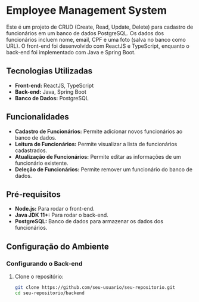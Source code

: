 # Employee Management System

Este é um projeto de CRUD (Create, Read, Update, Delete) para cadastro de funcionários em um banco de dados PostgreSQL. Os dados dos funcionários incluem nome, email, CPF e uma foto (salva no banco como URL). O front-end foi desenvolvido com ReactJS e TypeScript, enquanto o back-end foi implementado com Java e Spring Boot.

## Tecnologias Utilizadas

- **Front-end:** ReactJS, TypeScript
- **Back-end:** Java, Spring Boot
- **Banco de Dados:** PostgreSQL

## Funcionalidades

- **Cadastro de Funcionários:** Permite adicionar novos funcionários ao banco de dados.
- **Leitura de Funcionários:** Permite visualizar a lista de funcionários cadastrados.
- **Atualização de Funcionários:** Permite editar as informações de um funcionário existente.
- **Deleção de Funcionários:** Permite remover um funcionário do banco de dados.

## Pré-requisitos

- **Node.js:** Para rodar o front-end.
- **Java JDK 11+:** Para rodar o back-end.
- **PostgreSQL:** Banco de dados para armazenar os dados dos funcionários.

## Configuração do Ambiente

### Configurando o Back-end

1. Clone o repositório:
   ```sh
   git clone https://github.com/seu-usuario/seu-repositorio.git
   cd seu-repositorio/backend
